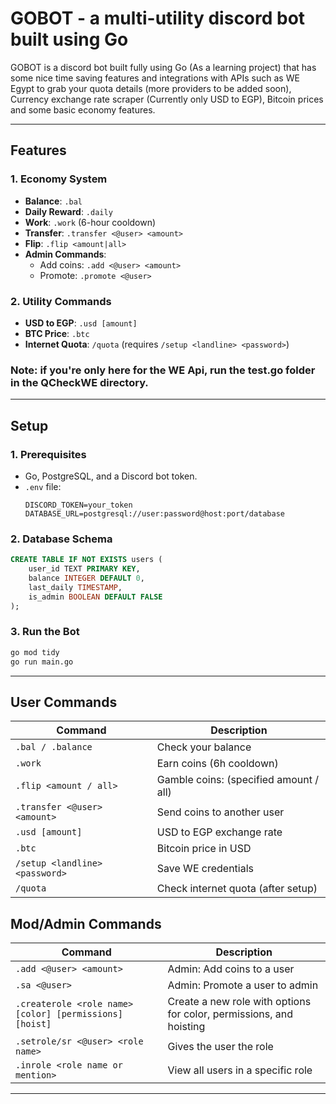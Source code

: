 # GOBOT - a multi-utility discord bot built using Go

GOBOT is a discord bot built fully using Go (As a learning project) that has some nice time saving features and integrations with APIs such as WE Egypt
to grab your quota details (more providers to be added soon), Currency exchange rate scraper (Currently only USD to EGP), Bitcoin prices and some basic
economy features.

---

## Features

### **1. Economy System**
- **Balance**: `.bal`
- **Daily Reward**: `.daily`
- **Work**: `.work` (6-hour cooldown)
- **Transfer**: `.transfer <@user> <amount>`
- **Flip**: `.flip <amount|all>`
- **Admin Commands**:
  - Add coins: `.add <@user> <amount>`
  - Promote: `.promote <@user>`

### **2. Utility Commands**
- **USD to EGP**: `.usd [amount]`
- **BTC Price**: `.btc`
- **Internet Quota**: `/quota` (requires `/setup <landline> <password>`)

### **Note: if you're only here for the WE Api, run the test.go folder in the QCheckWE directory.**

---

## Setup

### **1. Prerequisites**
- Go, PostgreSQL, and a Discord bot token.
- `.env` file:
  ```env
  DISCORD_TOKEN=your_token
  DATABASE_URL=postgresql://user:password@host:port/database
  ```

### **2. Database Schema**
```sql
CREATE TABLE IF NOT EXISTS users (
    user_id TEXT PRIMARY KEY,
    balance INTEGER DEFAULT 0,
    last_daily TIMESTAMP,
    is_admin BOOLEAN DEFAULT FALSE
);
```

### **3. Run the Bot**
```bash
go mod tidy
go run main.go
```

---

## User Commands
| Command                              | Description                                                        |
|--------------------------------------|--------------------------------------------------------------------|
| `.bal / .balance`                    | Check your balance                                                 |
| `.work`                              | Earn coins (6h cooldown)                                           |
| `.flip <amount / all>`               | Gamble coins: (specified amount / all)                             |
| `.transfer <@user> <amount>`         | Send coins to another user                                         |
| `.usd [amount]`                      | USD to EGP exchange rate                                           |
| `.btc`                               | Bitcoin price in USD                                               |
| `/setup <landline> <password>`| Save WE credentials                                                       |
| `/quota`                             | Check internet quota (after setup)                                 |

## Mod/Admin Commands
| Command                              | Description                                                        |
|--------------------------------------|--------------------------------------------------------------------|
| `.add <@user> <amount>`              | Admin: Add coins to a user                                         |
| `.sa <@user>`                        | Admin: Promote a user to admin                                     |
| `.createrole <role name> [color] [permissions] [hoist]` | Create a new role with options for color, permissions, and hoisting |
| `.setrole/sr <@user> <role name>`     | Gives the user the role                                       |
| `.inrole <role name or mention>`     | View all users in a specific role                                       |

---
